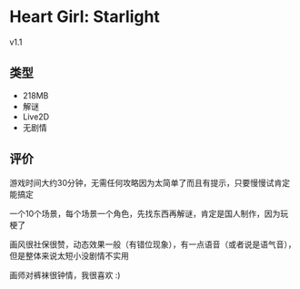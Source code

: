 # Heart Girl: Starlight
v1.1

## 类型
- 218MB 
- 解谜
- Live2D
- 无剧情

## 评价
游戏时间大约30分钟，无需任何攻略因为太简单了而且有提示，只要慢慢试肯定能搞定  

一个10个场景，每个场景一个角色，先找东西再解谜，肯定是国人制作，因为玩梗了

画风很社保很赞，动态效果一般（有错位现象），有一点语音（或者说是语气音），但是整体来说太短小没剧情不实用

画师对裤袜很钟情，我很喜欢 :)